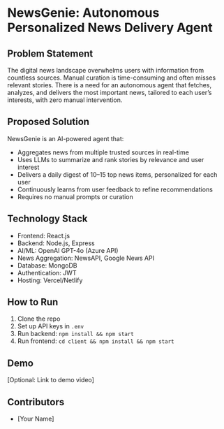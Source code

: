 # NewsGenie: Autonomous Personalized News Delivery Agent

## Problem Statement
The digital news landscape overwhelms users with information from countless sources. Manual curation is time-consuming and often misses relevant stories. There is a need for an autonomous agent that fetches, analyzes, and delivers the most important news, tailored to each user’s interests, with zero manual intervention.

## Proposed Solution
NewsGenie is an AI-powered agent that:
- Aggregates news from multiple trusted sources in real-time
- Uses LLMs to summarize and rank stories by relevance and user interest
- Delivers a daily digest of 10–15 top news items, personalized for each user
- Continuously learns from user feedback to refine recommendations
- Requires no manual prompts or curation

## Technology Stack
- Frontend: React.js
- Backend: Node.js, Express
- AI/ML: OpenAI GPT-4o (Azure API)
- News Aggregation: NewsAPI, Google News API
- Database: MongoDB
- Authentication: JWT
- Hosting: Vercel/Netlify

## How to Run
1. Clone the repo
2. Set up API keys in `.env`
3. Run backend: `npm install && npm start`
4. Run frontend: `cd client && npm install && npm start`

## Demo
[Optional: Link to demo video]

## Contributors
- [Your Name]

